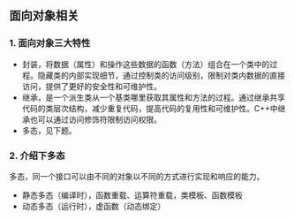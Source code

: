 ## 面向对象相关

### 1. 面向对象三大特性

- 封装，将数据（属性）和操作这些数据的函数（方法）组合在一个类中的过程。隐藏类的内部实现细节，通过控制类的访问级别，限制对类内数据的直接访问，提供了更好的安全性和可维护性。
- 继承，是一个派生类从一个基类哪里获取其属性和方法的过程。通过继承共享代码的类层次结构，减少重复代码，提高代码的复用性和可维护性。C++中继承也可以通过访问修饰符限制访问权限。
- 多态，见下题。

### 2. 介绍下多态

多态，同一个接口可以由不同的对象以不同的方式进行实现和响应的能力。

- 静态多态（编译时），函数重载、运算符重载，类模板、函数模板
- 动态多态（运行时），虚函数（动态绑定）